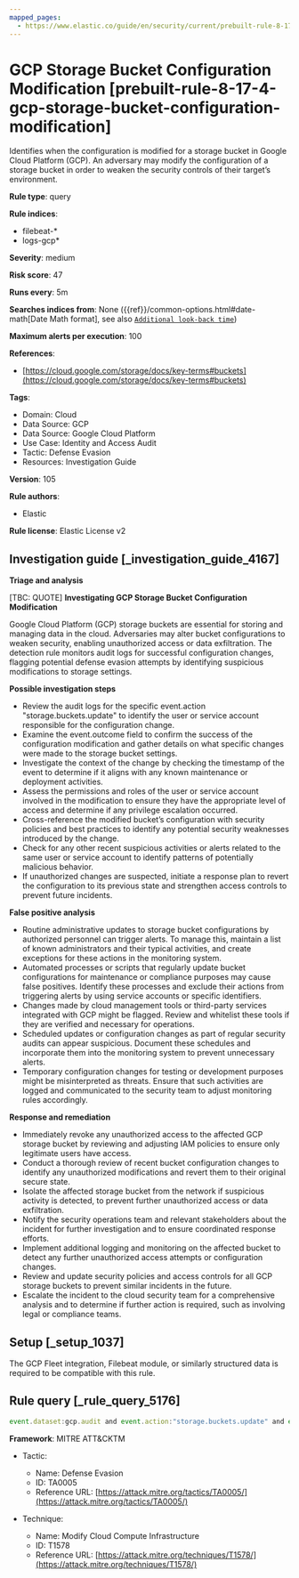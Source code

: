 ```yaml
---
mapped_pages:
  - https://www.elastic.co/guide/en/security/current/prebuilt-rule-8-17-4-gcp-storage-bucket-configuration-modification.html
---
```


# GCP Storage Bucket Configuration Modification [prebuilt-rule-8-17-4-gcp-storage-bucket-configuration-modification]

Identifies when the configuration is modified for a storage bucket in Google Cloud Platform (GCP). An adversary may modify the configuration of a storage bucket in order to weaken the security controls of their target’s environment.

**Rule type**: query

**Rule indices**:

* filebeat-*
* logs-gcp*

**Severity**: medium

**Risk score**: 47

**Runs every**: 5m

**Searches indices from**: None ({{ref}}/common-options.html#date-math[Date Math format], see also [`Additional look-back time`](docs-content://solutions/security/detect-and-alert/create-detection-rule.md#rule-schedule))

**Maximum alerts per execution**: 100

**References**:

* [https://cloud.google.com/storage/docs/key-terms#buckets](https://cloud.google.com/storage/docs/key-terms#buckets)

**Tags**:

* Domain: Cloud
* Data Source: GCP
* Data Source: Google Cloud Platform
* Use Case: Identity and Access Audit
* Tactic: Defense Evasion
* Resources: Investigation Guide

**Version**: 105

**Rule authors**:

* Elastic

**Rule license**: Elastic License v2

## Investigation guide [_investigation_guide_4167]

**Triage and analysis**

[TBC: QUOTE]
**Investigating GCP Storage Bucket Configuration Modification**

Google Cloud Platform (GCP) storage buckets are essential for storing and managing data in the cloud. Adversaries may alter bucket configurations to weaken security, enabling unauthorized access or data exfiltration. The detection rule monitors audit logs for successful configuration changes, flagging potential defense evasion attempts by identifying suspicious modifications to storage settings.

**Possible investigation steps**

* Review the audit logs for the specific event.action "storage.buckets.update" to identify the user or service account responsible for the configuration change.
* Examine the event.outcome field to confirm the success of the configuration modification and gather details on what specific changes were made to the storage bucket settings.
* Investigate the context of the change by checking the timestamp of the event to determine if it aligns with any known maintenance or deployment activities.
* Assess the permissions and roles of the user or service account involved in the modification to ensure they have the appropriate level of access and determine if any privilege escalation occurred.
* Cross-reference the modified bucket’s configuration with security policies and best practices to identify any potential security weaknesses introduced by the change.
* Check for any other recent suspicious activities or alerts related to the same user or service account to identify patterns of potentially malicious behavior.
* If unauthorized changes are suspected, initiate a response plan to revert the configuration to its previous state and strengthen access controls to prevent future incidents.

**False positive analysis**

* Routine administrative updates to storage bucket configurations by authorized personnel can trigger alerts. To manage this, maintain a list of known administrators and their typical activities, and create exceptions for these actions in the monitoring system.
* Automated processes or scripts that regularly update bucket configurations for maintenance or compliance purposes may cause false positives. Identify these processes and exclude their actions from triggering alerts by using service accounts or specific identifiers.
* Changes made by cloud management tools or third-party services integrated with GCP might be flagged. Review and whitelist these tools if they are verified and necessary for operations.
* Scheduled updates or configuration changes as part of regular security audits can appear suspicious. Document these schedules and incorporate them into the monitoring system to prevent unnecessary alerts.
* Temporary configuration changes for testing or development purposes might be misinterpreted as threats. Ensure that such activities are logged and communicated to the security team to adjust monitoring rules accordingly.

**Response and remediation**

* Immediately revoke any unauthorized access to the affected GCP storage bucket by reviewing and adjusting IAM policies to ensure only legitimate users have access.
* Conduct a thorough review of recent bucket configuration changes to identify any unauthorized modifications and revert them to their original secure state.
* Isolate the affected storage bucket from the network if suspicious activity is detected, to prevent further unauthorized access or data exfiltration.
* Notify the security operations team and relevant stakeholders about the incident for further investigation and to ensure coordinated response efforts.
* Implement additional logging and monitoring on the affected bucket to detect any further unauthorized access attempts or configuration changes.
* Review and update security policies and access controls for all GCP storage buckets to prevent similar incidents in the future.
* Escalate the incident to the cloud security team for a comprehensive analysis and to determine if further action is required, such as involving legal or compliance teams.


## Setup [_setup_1037]

The GCP Fleet integration, Filebeat module, or similarly structured data is required to be compatible with this rule.


## Rule query [_rule_query_5176]

```js
event.dataset:gcp.audit and event.action:"storage.buckets.update" and event.outcome:success
```

**Framework**: MITRE ATT&CKTM

* Tactic:

    * Name: Defense Evasion
    * ID: TA0005
    * Reference URL: [https://attack.mitre.org/tactics/TA0005/](https://attack.mitre.org/tactics/TA0005/)

* Technique:

    * Name: Modify Cloud Compute Infrastructure
    * ID: T1578
    * Reference URL: [https://attack.mitre.org/techniques/T1578/](https://attack.mitre.org/techniques/T1578/)




